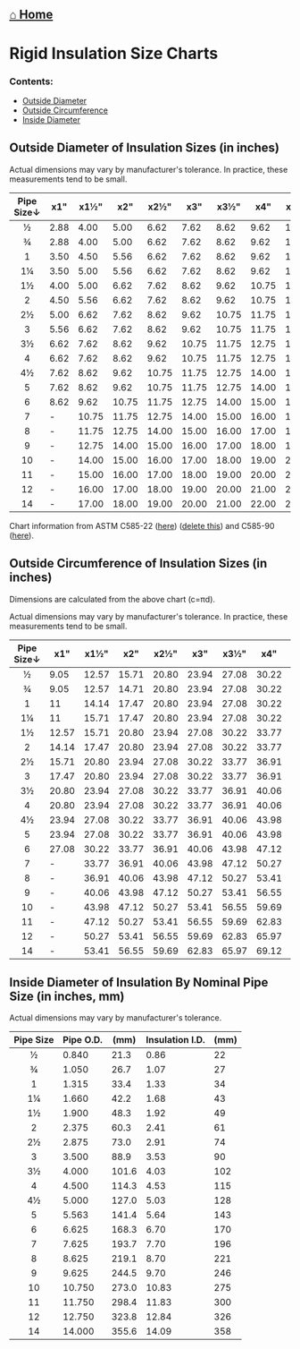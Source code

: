  [⌂ Home](README.md)
----------
 
 # Rigid Insulation Size Charts

### Contents:
- [Outside Diameter](#outside-diameter-of-insulation-sizes-in-inches)
- [Outside Circumference](#outside-circumference-of-insulation-sizes-in-inches)
- [Inside Diameter](#inside-diameter-of-insulation-by-nominal-pipe-size-in-inches-mm)

## Outside Diameter of Insulation Sizes (in inches)

Actual dimensions may vary by manufacturer's tolerance. In practice, these measurements tend to be small.

|Pipe Size↓|x1"|x1½"|x2"|x2½"|x3"|x3½"|x4"|x4½"|x5"|
|:---:|---|---|---|---|---|---|---|---|---|
|½ |2.88 |4.00 |5.00 |6.62 |7.62 |8.62 |9.62 |10.75 |11.75
|¾ |2.88 |4.00 |5.00 |6.62 |7.62 |8.62 |9.62 |10.75 |11.75
|1 |3.50 |4.50 |5.56 |6.62 |7.62 |8.62 |9.62 |10.75 |11.75
|1¼ |3.50 |5.00 |5.56 |6.62 |7.62 |8.62 |9.62 |10.75 |11.75
|1½ |4.00 |5.00 |6.62 |7.62 |8.62 |9.62 |10.75 |11.75 |12.75
|2 |4.50 |5.56 |6.62 |7.62 |8.62 |9.62 |10.75 |11.75 |12.75
|2½ |5.00 |6.62 |7.62 |8.62 |9.62 |10.75 |11.75 |12.75 |14.00
|3 |5.56 |6.62 |7.62 |8.62 |9.62 |10.75 |11.75 |12.75 |14.00
|3½ |6.62 |7.62 |8.62 |9.62 |10.75 |11.75 |12.75 |12.75 |14.00
4 |6.62 |7.62 |8.62 |9.62 |10.75 |11.75 |12.75 |14.00 |15.00
4½ |7.62 |8.62 |9.62 |10.75 |11.75 |12.75 |14.00 |14.00 |15.00
5 |7.62 |8.62 |9.62 |10.75 |11.75 |12.75 |14.00 |15.00 |16.00
6 |8.62 |9.62 |10.75 |11.75 |12.75 |14.00 |15.00 |16.00 |17.00
7 |- |10.75 |11.75 |12.75 |14.00 |15.00 |16.00 |17.00 |18.00
8 |- |11.75 |12.75 |14.00 |15.00 |16.00 |17.00 |18.00 |19.00
9 |- | 12.75 |14.00 |15.00 |16.00 |17.00 |18.00 |19.00 |20.00
10 |- | 14.00 |15.00 |16.00 |17.00 |18.00 |19.00 |20.00 |21.00
11 |- | 15.00 |16.00 |17.00 |18.00 |19.00 |20.00 |21.00 |22.00
12 |- | 16.00 |17.00 |18.00 |19.00 |20.00 |21.00 |22.00 |23.00
14 |- | 17.00 |18.00 |19.00 |20.00 |21.00 |22.00 |23.00 |24.00

Chart information from ASTM C585-22 ([here](https://store.astm.org/c0585-22.html)) ([delete this](https://m.doc88.com/p-08437803779765.html?r=1#)) and C585-90 ([here](https://dl.azmanco.com/standards/ASTM-C/ASTM-C-Series-Full/C/C585.pdf)).

## Outside Circumference of Insulation Sizes (in inches)

Dimensions are calculated from the above chart (c=πd).

Actual dimensions may vary by manufacturer's tolerance. In practice, these measurements tend to be small.

|Pipe Size↓|x1"|x1½"|x2"|x2½"|x3"|x3½"|x4"|x4½"|x5"|
|:---:|---|---|---|---|---|---|---|---|---|
|½ |9.05 |12.57 |15.71 |20.80 |23.94 |27.08 |30.22 |33.77 |36.91
|¾ |9.05 |12.57 |14.71 |20.80 |23.94 |27.08 |30.22 |33.77 |36.91
|1 |11 |14.14 |17.47 |20.80 |23.94 |27.08 |30.22 |33.77 |36.91
|1¼ |11 |15.71 |17.47 |20.80 |23.94 |27.08 |30.22 |33.77 |36.91
|1½ |12.57 |15.71 |20.80 |23.94 |27.08 |30.22 |33.77 |36.91 |40.06
|2 |14.14 |17.47 |20.80 |23.94 |27.08 |30.22 |33.77 |36.91 |40.06
|2½ |15.71 |20.80 |23.94 |27.08 |30.22 |33.77 |36.91 |40.06 |43.98
|3 |17.47 |20.80 |23.94 |27.08 |30.22 |33.77 |36.91 |40.06 |43.98
|3½ |20.80 |23.94 |27.08 |30.22 |33.77 |36.91 |40.06 |40.06 |43.98
4 |20.80 |23.94 |27.08 |30.22 |33.77 |36.91 |40.06 |43.98 |47.12
4½ |23.94 |27.08 |30.22 |33.77 |36.91 |40.06 |43.98 |43.98 |47.12
5 |23.94 |27.08 |30.22 |33.77 |36.91 |40.06 |43.98 |47.12 |50.27
6 |27.08 |30.22 |33.77 |36.91 |40.06 |43.98 |47.12 |50.27 |53.41
7 |- |33.77 |36.91 |40.06 |43.98 |47.12 |50.27 |53.41 |56.55
8 |- |36.91 |40.06 |43.98 |47.12 |50.27 |53.41 |56.55 |59.69
9 |- |40.06 |43.98 |47.12 |50.27 |53.41 |56.55 |59.69 |62.83
10 |- |43.98 |47.12 |50.27 |53.41 |56.55 |59.69 |62.83 |65.97
11 |- |47.12 |50.27 |53.41 |56.55 |59.69 |62.83 |65.97 |69.12
12 |- |50.27 |53.41 |56.55 |59.69 |62.83 |65.97 |69.12 |72.26
14 |- |53.41 |56.55 |59.69 |62.83 |65.97 |69.12 |72.26 |75.40

## Inside Diameter of Insulation By Nominal Pipe Size (in inches, mm)

Actual dimensions may vary by manufacturer's tolerance.

|Pipe Size|Pipe O.D.|(mm)|Insulation I.D.|(mm)|
|:---:|---|---|---|---|
|½ |0.840 |21.3 |0.86 |22
|¾ |1.050 |26.7 |1.07 |27
|1 |1.315 |33.4 |1.33 |34
|1¼ |1.660 |42.2 |1.68 |43
|1½ |1.900 |48.3 |1.92 |49
|2 |2.375 |60.3 |2.41 |61
|2½ |2.875 |73.0 |2.91 |74
|3 |3.500 |88.9 |3.53 |90
|3½ |4.000 |101.6 |4.03 |102
|4 |4.500 |114.3 |4.53 |115
|4½ |5.000 |127.0 |5.03 |128
|5 |5.563 |141.4 |5.64 |143
|6 |6.625 |168.3 |6.70 |170
|7 |7.625 |193.7 |7.70 |196
|8 |8.625 |219.1 |8.70 |221
|9 |9.625 |244.5 |9.70 |246
|10 |10.750 |273.0 |10.83 |275
|11 |11.750 |298.4 |11.83 |300
|12 |12.750 |323.8 |12.84 |326
|14 |14.000 |355.6 |14.09 |358